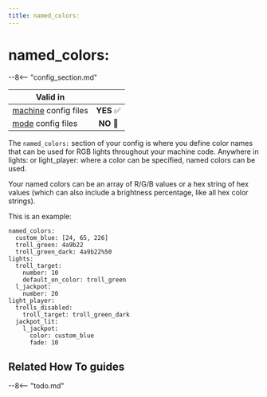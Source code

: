 ```yaml
---
title: named_colors:
---
```


# named_colors:


--8<-- "config_section.md"

| Valid in | |
|-----|:----:|
|[machine](instructions/machine_config.md) config files |**YES** :white_check_mark:|
|[mode](instructions/mode_config.md) config files|**NO** :no_entry_sign:|

The `named_colors:` section of your config is where you define color
names that can be used for RGB lights throughout your machine code.
Anywhere in lights: or light_player: where a color can be specified,
named colors can be used.

Your named colors can be an array of R/G/B values or a hex string of hex
values (which can also include a brightness percentage, like all hex
color strings).

This is an example:

``` mpf-config
named_colors:
  custom_blue: [24, 65, 226]
  troll_green: 4a9b22
  troll_green_dark: 4a9b22%50
lights:
  troll_target:
    number: 10
    default_on_color: troll_green
  l_jackpot:
    number: 20
light_player:
  trolls_disabled:
    troll_target: troll_green_dark
  jackpot_lit:
    l_jackpot:
      color: custom_blue
      fade: 10
```

## Related How To guides

--8<-- "todo.md"
